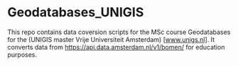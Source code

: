 # Geodatabases_UNIGIS
This repo contains data coversion scripts for the MSc course Geodatabases for the (UNIGIS master Vrije Universiteit Amsterdam) [www.unigs.nl]. It converts data from https://api.data.amsterdam.nl/v1/bomen/ for education purposes.
